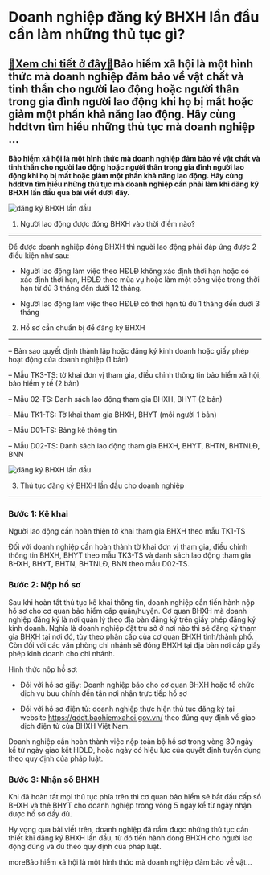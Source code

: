 Doanh nghiệp đăng ký BHXH lần đầu cần làm những thủ tục gì?
===========================================================

[:gift:Xem chi tiết ở đây:gift:](https://hddtvn.com/doanh-nghiep-dang-ky-bhxh-lan-dau-can-lam-nhung-thu-tuc-gi/)Bảo hiểm xã hội là một hình thức mà doanh nghiệp đảm bảo về vật chất và tinh thần cho người lao động hoặc người thân trong gia đình người lao động khi họ bị mất hoặc giảm một phần khả năng lao động. Hãy cùng hddtvn tìm hiểu những thủ tục mà doanh nghiệp …
---------------------------------------------------------------------------------------------------------------------------------------------------------------------------------------------------------------------------------------------------------------

**Bảo hiểm xã hội là một hình thức mà doanh nghiệp đảm bảo về vật chất và tinh thần cho người lao động hoặc người thân trong gia đình người lao động khi họ bị mất hoặc giảm một phần khả năng lao động. Hãy cùng hddtvn tìm hiểu những thủ tục mà doanh nghiệp cần phải làm khi đăng ký BHXH lần đầu qua bài viết dưới đây.**


![đăng ký BHXH lần đầu](https://hddtvn.com/wp-content/uploads/2021/01/bao-hiem-xa-hoi-1710101003339316.png "đăng ký BHXH lần đầu")


1. Người lao động được đóng BHXH vào thời điểm nào?
---------------------------------------------------


Để được doanh nghiệp đóng BHXH thì người lao động phải đáp ứng được 2 điều kiện như sau:




* Nguời lao động làm việc theo HĐLĐ không xác định thời hạn hoặc có xác định thời hạn, HĐLĐ theo mùa vụ hoặc làm một công việc trong thời hạn từ đủ 3 tháng đến dưới 12 tháng.

* Người lao động làm việc theo HĐLĐ có thời hạn từ đủ 1 tháng đến dưới 3 tháng



2. Hồ sơ cần chuẩn bị để đăng ký BHXH
-------------------------------------


– Bản sao quyết định thành lập hoặc đăng ký kinh doanh hoặc giấy phép hoạt động của doanh nghiệp (1 bản)


– Mẫu TK3-TS: tờ khai đơn vị tham gia, điều chỉnh thông tin bảo hiểm xã hội, bảo hiểm y tế (2 bản)


– Mẫu 02-TS: Danh sách lao động tham gia BHXH, BHYT (2 bản)


– Mẫu TK1-TS: Tờ khai tham gia BHXH, BHYT (mỗi người 1 bản)


– Mẫu D01-TS: Bảng kê thông tin


– Mẫu D02-TS: Danh sách lao động tham gia BHXH, BHYT, BHTN, BHTNLĐ, BNN


![đăng ký BHXH lần đầu](https://hddtvn.com/wp-content/uploads/2021/01/bhxh-15180591683582088084043.jpg "đăng ký BHXH lần đầu")


3. Thủ tục đăng ký BHXH lần đầu cho doanh nghiệp
------------------------------------------------


### Bước 1: Kê khai


Người lao động cần hoàn thiện tờ khai tham gia BHXH theo mẫu TK1-TS


Đối với doanh nghiệp cần hoàn thành tờ khai đơn vị tham gia, điều chỉnh thông tin BHXH, BHYT theo mẫu TK3-TS và danh sách lao động tham gia BHXH, BHYT, BHTN, BHTNLĐ, BNN theo mẫu D02-TS.


### Bước 2: Nộp hồ sơ


Sau khi hoàn tất thủ tục kê khai thông tin, doanh nghiệp cần tiến hành nộp hồ sơ cho cơ quan bảo hiểm cấp quận/huyện. Cơ quan BHXH mà doanh nghiệp đăng ký là nơi quản lý theo địa bàn đăng ký trên giấy phép đăng ký kinh doanh. Nghĩa là doanh nghiệp đặt trụ sở ở nơi nào thì sẽ đăng ký tham gia BHXH tại nơi đó, tùy theo phân cấp của cơ quan BHXH tỉnh/thành phố. Còn đối với các văn phòng chi nhánh sẽ đóng BHXH tại địa bàn nơi cấp giấy phép kinh doanh cho chi nhánh.


Hình thức nộp hồ sơ:




* Đối với hồ sơ giấy: Doanh nghiệp báo cho cơ quan BHXH hoặc tổ chức dịch vụ bưu chính đến tận nơi nhận trực tiếp hồ sơ

* Đối với hồ sơ điện tử: doanh nghiệp thực hiện thủ tục đăng ký tại website <https://gddt.baohiemxahoi.gov.vn/> theo đúng quy định về giao dịch điện tử của BHXH Việt Nam.



Doanh nghiệp cần hoàn thành việc nộp toàn bộ hồ sơ trong vòng 30 ngày kể từ ngày giao kết HĐLĐ, hoặc ngày có hiệu lực của quyết định tuyển dụng theo quy định của pháp luật.


### Bước 3: Nhận sổ BHXH


Khi đã hoàn tất mọi thủ tục phía trên thì cơ quan bảo hiểm sẽ bắt đầu cấp sổ BHXH và thẻ BHYT cho doanh nghiệp trong vòng 5 ngày kể từ ngày nhận được hồ sơ đầy đủ.


Hy vọng qua bài viết trên, doanh nghiệp đã nắm được những thủ tục cần thiết khi đăng ký BHXH lần đầu, từ đó tiến hành đóng BHXH cho người lao động đúng và đủ theo quy định của pháp luật.


moreBảo hiểm xã hội là một hình thức mà doanh nghiệp đảm bảo về vật…

